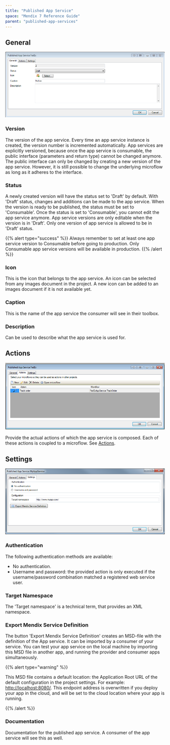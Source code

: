 ```yaml
---
title: "Published App Service"
space: "Mendix 7 Reference Guide"
parent: "published-app-services"
---
```



## General

![](attachments/16713718/16843916.png)

### Version

The version of the app service. Every time an app service instance is created, the version number is incremented automatically.
App services are explicitly versioned, because once the app service is consumable, the public interface (parameters and return type) cannot be changed anymore. The public interface can only be changed by creating a new version of the app service. However, it is still possible to change the underlying microflow as long as it adheres to the interface.

### Status

A newly created version will have the status set to 'Draft' by default. With 'Draft' status, changes and additions can be made to the app service. When the version is ready to be published, the status must be set to 'Consumable'.
Once the status is set to 'Consumable', you cannot edit the app service anymore. App service versions are only editable when the version is in 'Draft'. Only one version of app service is allowed to be in 'Draft' status.

{{% alert type="success" %}}
Always remember to set at least one app service version to Consumable before going to production. Only Consumable app service versions will be available in production.
{{% /alert %}}

### Icon

This is the icon that belongs to the app service. An icon can be selected from any images document in the project. A new icon can be added to an images document if it is not available yet.

### Caption

This is the name of the app service the consumer will see in their toolbox.

### Description

Can be used to describe what the app service is used for.

## Actions

![](attachments/16713718/16843915.png)

Provide the actual actions of which the app service is composed. Each of these actions is coupled to a microflow. See [Actions](actions).

## Settings

![](attachments/16713718/16843914.png)

### Authentication

The following authentication methods are available:

*   No authentication.
*   Username and password: the provided action is only executed if the username/password combination matched a registered web service user.

### Target Namespace

The 'Target namespace' is a technical term, that provides an XML namespace.

### Export Mendix Service Definition

The button 'Export Mendix Service Definition' creates an MSD-file with the definition of the App service. It can be imported by a consumer of your service. You can test your app service on the local machine by importing this MSD file in another app, and running the provider and consumer apps simultaneously.

{{% alert type="warning" %}}

This MSD file contains a default location: the Application Root URL of the default configuration in the project settings. For example: [http://localhost:8080/](http://localhost:8080/). This endpoint address is overwritten if you deploy your app in the cloud, and will be set to the cloud location where your app is running.

{{% /alert %}}

### Documentation

Documentation for the published app service. A consumer of the app service will see this as well.
